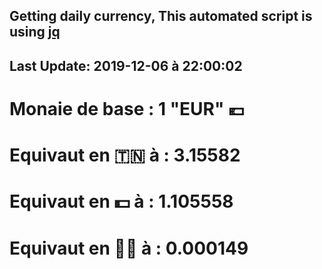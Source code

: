 ## Getting daily currency, This automated script is using [jq](https://stedolan.github.io/jq/)
## Last Update:  2019-12-06 à 22:00:02
 # Monaie de base : 1 "EUR" 💶 
 # Equivaut en 🇹🇳 à :  3.15582 
 # Equivaut en 💵 à : 1.105558
 # Equivaut en 🐱‍💻 à :  0.000149
